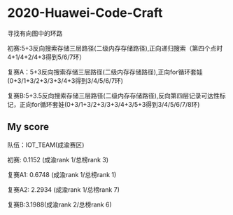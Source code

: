 # 2020-Huawei-Code-Craft

寻找有向图中的环路

初赛:5+3反向搜索存储三层路径(二级内存存储路径),正向递归搜索（第四个点时4+1/4+2/4+3得到5/6/7环）

复赛A：5+3反向搜索存储三层路径(二级内存存储路径),正向for循环套娃(0+3/1+3/2+3/3+3/4+3得到3/4/5/6/7环)

复赛B:5+3.5反向搜索存储三层路径(二级内存存储路径),反向第四层记录可达性标记，正向for循环套娃(0+3/1+3/2+3/3+3/4+3/5+3得到3/4/5/6/7/8环)

## My score

队伍：IOT_TEAM(成渝赛区)

初赛: 0.1152 (成渝rank 1/总榜rank 3)

复赛A1: 0.6748 (成渝rank 1/总榜rank 1)

复赛A2: 2.2934 (成渝rank 1/总榜rank 7)

复赛B:3.1988(成渝rank 2/总榜rank 6)
